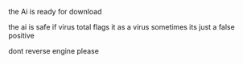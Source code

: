 the Ai is ready for download


the ai is safe if virus total flags it as a virus sometimes its just a false positive 


dont reverse engine please
